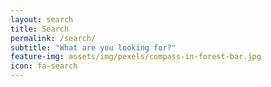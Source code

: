 ```yaml
---
layout: search
title: Search
permalink: /search/
subtitle: "What are you looking for?"
feature-img: assets/img/pexels/compass-in-forest-bar.jpg
icon: fa-search
---
```

